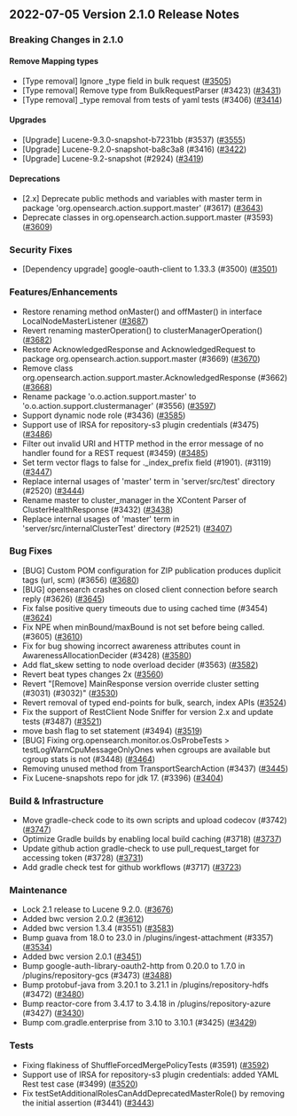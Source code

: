 ## 2022-07-05 Version 2.1.0 Release Notes


### Breaking Changes in 2.1.0

#### Remove Mapping types

* [Type removal] Ignore _type field in bulk request ([#3505](https://github.com/opensearch-project/opensearch/pull/3505))
* [Type removal] Remove type from BulkRequestParser (#3423) ([#3431](https://github.com/opensearch-project/opensearch/pull/3431))
* [Type removal] _type removal from tests of yaml tests (#3406) ([#3414](https://github.com/opensearch-project/opensearch/pull/3414))

#### Upgrades

* [Upgrade] Lucene-9.3.0-snapshot-b7231bb (#3537) ([#3555](https://github.com/opensearch-project/opensearch/pull/3555))
* [Upgrade] Lucene-9.2.0-snapshot-ba8c3a8 (#3416) ([#3422](https://github.com/opensearch-project/opensearch/pull/3422))
* [Upgrade] Lucene-9.2-snapshot (#2924) ([#3419](https://github.com/opensearch-project/opensearch/pull/3419))


#### Deprecations

* [2.x] Deprecate public methods and variables with master term in package 'org.opensearch.action.support.master' (#3617) ([#3643](https://github.com/opensearch-project/opensearch/pull/3643))
* Deprecate classes in org.opensearch.action.support.master (#3593) ([#3609](https://github.com/opensearch-project/opensearch/pull/3609))

### Security Fixes

* [Dependency upgrade] google-oauth-client to 1.33.3 (#3500) ([#3501](https://github.com/opensearch-project/opensearch/pull/3501))

### Features/Enhancements

* Restore renaming method onMaster() and offMaster() in interface LocalNodeMasterListener ([#3687](https://github.com/opensearch-project/opensearch/pull/3687))
* Revert renaming masterOperation() to clusterManagerOperation() ([#3682](https://github.com/opensearch-project/opensearch/pull/3682))
* Restore AcknowledgedResponse and AcknowledgedRequest to package org.opensearch.action.support.master (#3669) ([#3670](https://github.com/opensearch-project/opensearch/pull/3670))
* Remove class org.opensearch.action.support.master.AcknowledgedResponse (#3662) ([#3668](https://github.com/opensearch-project/opensearch/pull/3668))
* Rename package 'o.o.action.support.master' to 'o.o.action.support.clustermanager' (#3556) ([#3597](https://github.com/opensearch-project/opensearch/pull/3597))
* Support dynamic node role (#3436) ([#3585](https://github.com/opensearch-project/opensearch/pull/3585))
* Support use of IRSA for repository-s3 plugin credentials (#3475) ([#3486](https://github.com/opensearch-project/opensearch/pull/3486))
* Filter out invalid URI and HTTP method in the error message of no handler found for a REST request (#3459) ([#3485](https://github.com/opensearch-project/opensearch/pull/3485))
* Set term vector flags to false for ._index_prefix field (#1901). (#3119) ([#3447](https://github.com/opensearch-project/opensearch/pull/3447))
* Replace internal usages of 'master' term in 'server/src/test' directory (#2520) ([#3444](https://github.com/opensearch-project/opensearch/pull/3444))
* Rename master to cluster_manager in the XContent Parser of ClusterHealthResponse (#3432) ([#3438](https://github.com/opensearch-project/opensearch/pull/3438))
* Replace internal usages of 'master' term in 'server/src/internalClusterTest' directory (#2521) ([#3407](https://github.com/opensearch-project/opensearch/pull/3407))


### Bug Fixes

* [BUG] Custom POM configuration for ZIP publication produces duplicit tags (url, scm) (#3656) ([#3680](https://github.com/opensearch-project/opensearch/pull/3680))
* [BUG] opensearch crashes on closed client connection before search reply (#3626) ([#3645](https://github.com/opensearch-project/opensearch/pull/3645))
* Fix false positive query timeouts due to using cached time (#3454) ([#3624](https://github.com/opensearch-project/opensearch/pull/3624))
* Fix NPE when minBound/maxBound is not set before being called. (#3605) ([#3610](https://github.com/opensearch-project/opensearch/pull/3610))
* Fix for bug showing incorrect awareness attributes count in AwarenessAllocationDecider (#3428) ([#3580](https://github.com/opensearch-project/opensearch/pull/3580))
* Add flat_skew setting to node overload decider (#3563) ([#3582](https://github.com/opensearch-project/opensearch/pull/3582))
* Revert beat types changes 2x  ([#3560](https://github.com/opensearch-project/opensearch/pull/3560))
* Revert "[Remove] MainResponse version override cluster setting (#3031) (#3032)" ([#3530](https://github.com/opensearch-project/opensearch/pull/3530))
* Revert removal of typed end-points for bulk, search, index APIs ([#3524](https://github.com/opensearch-project/opensearch/pull/3524))
* Fix the support of RestClient Node Sniffer for version 2.x and update tests (#3487) ([#3521](https://github.com/opensearch-project/opensearch/pull/3521))
* move bash flag to set statement (#3494) ([#3519](https://github.com/opensearch-project/opensearch/pull/3519))
* [BUG] Fixing org.opensearch.monitor.os.OsProbeTests > testLogWarnCpuMessageOnlyOnes when cgroups are available but cgroup stats is not (#3448) ([#3464](https://github.com/opensearch-project/opensearch/pull/3464))
* Removing unused method from TransportSearchAction (#3437) ([#3445](https://github.com/opensearch-project/opensearch/pull/3445))
* Fix Lucene-snapshots repo for jdk 17. (#3396) ([#3404](https://github.com/opensearch-project/opensearch/pull/3404))

### Build & Infrastructure

* Move gradle-check code to its own scripts and upload codecov (#3742) ([#3747](https://github.com/opensearch-project/opensearch/pull/3747))
* Optimize Gradle builds by enabling local build caching (#3718) ([#3737](https://github.com/opensearch-project/opensearch/pull/3737))
* Update github action gradle-check to use pull_request_target for accessing token (#3728) ([#3731](https://github.com/opensearch-project/opensearch/pull/3731))
* Add gradle check test for github workflows (#3717) ([#3723](https://github.com/opensearch-project/opensearch/pull/3723))

### Maintenance

* Lock 2.1 release to Lucene 9.2.0. ([#3676](https://github.com/opensearch-project/opensearch/pull/3676))
* Added bwc version 2.0.2 ([#3612](https://github.com/opensearch-project/opensearch/pull/3612))
* Added bwc version 1.3.4 (#3551) ([#3583](https://github.com/opensearch-project/opensearch/pull/3583))
* Bump guava from 18.0 to 23.0 in /plugins/ingest-attachment (#3357) ([#3534](https://github.com/opensearch-project/opensearch/pull/3534))
* Added bwc version 2.0.1 ([#3451](https://github.com/opensearch-project/opensearch/pull/3451))
* Bump google-auth-library-oauth2-http from 0.20.0 to 1.7.0 in /plugins/repository-gcs (#3473) ([#3488](https://github.com/opensearch-project/opensearch/pull/3488))
* Bump protobuf-java from 3.20.1 to 3.21.1 in /plugins/repository-hdfs (#3472) ([#3480](https://github.com/opensearch-project/opensearch/pull/3480))
* Bump reactor-core from 3.4.17 to 3.4.18 in /plugins/repository-azure (#3427) ([#3430](https://github.com/opensearch-project/opensearch/pull/3430))
* Bump com.gradle.enterprise from 3.10 to 3.10.1 (#3425) ([#3429](https://github.com/opensearch-project/opensearch/pull/3429))

### Tests

* Fixing flakiness of ShuffleForcedMergePolicyTests (#3591) ([#3592](https://github.com/opensearch-project/opensearch/pull/3592))
* Support use of IRSA for repository-s3 plugin credentials: added YAML Rest test case (#3499) ([#3520](https://github.com/opensearch-project/opensearch/pull/3520))
* Fix testSetAdditionalRolesCanAddDeprecatedMasterRole() by removing the initial assertion (#3441) ([#3443](https://github.com/opensearch-project/opensearch/pull/3443))
